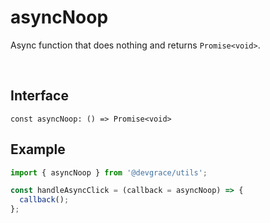 # asyncNoop

Async function that does nothing and returns `Promise<void>`. 

<br />

## Interface
```tsx
const asyncNoop: () => Promise<void>
```

## Example
```ts
import { asyncNoop } from '@devgrace/utils';

const handleAsyncClick = (callback = asyncNoop) => {
  callback();
};
```